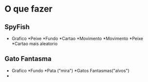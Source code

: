 # O que fazer

## SpyFish

* Grafico
  *Peixe
  *Fundo
  *Cartao
  *Movimento
*Movimento
  *Peixe
  *Cartao mais aleatorio

## Gato Fantasma

* Grafico
  *Fundo
  *Pata ("mira")
  *Gatos Fantasmas("alvos")
*
